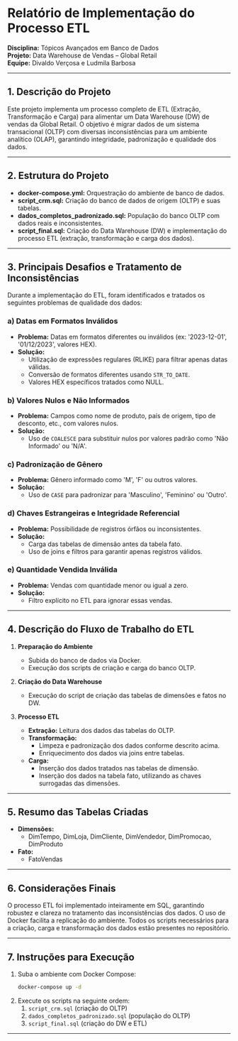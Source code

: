 # Relatório de Implementação do Processo ETL  
**Disciplina:** Tópicos Avançados em Banco de Dados  
**Projeto:** Data Warehouse de Vendas – Global Retail  
**Equipe:** Divaldo Verçosa e Ludmila Barbosa

---

## 1. Descrição do Projeto

Este projeto implementa um processo completo de ETL (Extração, Transformação e Carga) para alimentar um Data Warehouse (DW) de vendas da Global Retail. O objetivo é migrar dados de um sistema transacional (OLTP) com diversas inconsistências para um ambiente analítico (OLAP), garantindo integridade, padronização e qualidade dos dados.

---

## 2. Estrutura do Projeto

- **docker-compose.yml:** Orquestração do ambiente de banco de dados.
- **script_crm.sql:** Criação do banco de dados de origem (OLTP) e suas tabelas.
- **dados_completos_padronizado.sql:** População do banco OLTP com dados reais e inconsistentes.
- **script_final.sql:** Criação do Data Warehouse (DW) e implementação do processo ETL (extração, transformação e carga dos dados).

---

## 3. Principais Desafios e Tratamento de Inconsistências

Durante a implementação do ETL, foram identificados e tratados os seguintes problemas de qualidade dos dados:

### **a) Datas em Formatos Inválidos**
- **Problema:** Datas em formatos diferentes ou inválidos (ex: '2023-12-01', '01/12/2023', valores HEX).
- **Solução:**  
  - Utilização de expressões regulares (RLIKE) para filtrar apenas datas válidas.
  - Conversão de formatos diferentes usando `STR_TO_DATE`.
  - Valores HEX específicos tratados como NULL.

### **b) Valores Nulos e Não Informados**
- **Problema:** Campos como nome de produto, país de origem, tipo de desconto, etc., com valores nulos.
- **Solução:**  
  - Uso de `COALESCE` para substituir nulos por valores padrão como 'Não Informado' ou 'N/A'.

### **c) Padronização de Gênero**
- **Problema:** Gênero informado como 'M', 'F' ou outros valores.
- **Solução:**  
  - Uso de `CASE` para padronizar para 'Masculino', 'Feminino' ou 'Outro'.

### **d) Chaves Estrangeiras e Integridade Referencial**
- **Problema:** Possibilidade de registros órfãos ou inconsistentes.
- **Solução:**  
  - Carga das tabelas de dimensão antes da tabela fato.
  - Uso de joins e filtros para garantir apenas registros válidos.

### **e) Quantidade Vendida Inválida**
- **Problema:** Vendas com quantidade menor ou igual a zero.
- **Solução:**  
  - Filtro explícito no ETL para ignorar essas vendas.

---

## 4. Descrição do Fluxo de Trabalho do ETL

1. **Preparação do Ambiente**
   - Subida do banco de dados via Docker.
   - Execução dos scripts de criação e carga do banco OLTP.

2. **Criação do Data Warehouse**
   - Execução do script de criação das tabelas de dimensões e fatos no DW.

3. **Processo ETL**
   - **Extração:** Leitura dos dados das tabelas do OLTP.
   - **Transformação:**  
     - Limpeza e padronização dos dados conforme descrito acima.
     - Enriquecimento dos dados via joins entre tabelas.
   - **Carga:**  
     - Inserção dos dados tratados nas tabelas de dimensão.
     - Inserção dos dados na tabela fato, utilizando as chaves surrogadas das dimensões.

---

## 5. Resumo das Tabelas Criadas

- **Dimensões:**  
  - DimTempo, DimLoja, DimCliente, DimVendedor, DimPromocao, DimProduto
- **Fato:**  
  - FatoVendas

---

## 6. Considerações Finais

O processo ETL foi implementado inteiramente em SQL, garantindo robustez e clareza no tratamento das inconsistências dos dados. O uso de Docker facilita a replicação do ambiente. Todos os scripts necessários para a criação, carga e transformação dos dados estão presentes no repositório.

---

## 7. Instruções para Execução

1. Suba o ambiente com Docker Compose:
   ```bash
   docker-compose up -d
   ```
2. Execute os scripts na seguinte ordem:
   1. `script_crm.sql` (criação do OLTP)
   2. `dados_completos_padronizado.sql` (população do OLTP)
   3. `script_final.sql` (criação do DW e ETL)

---

